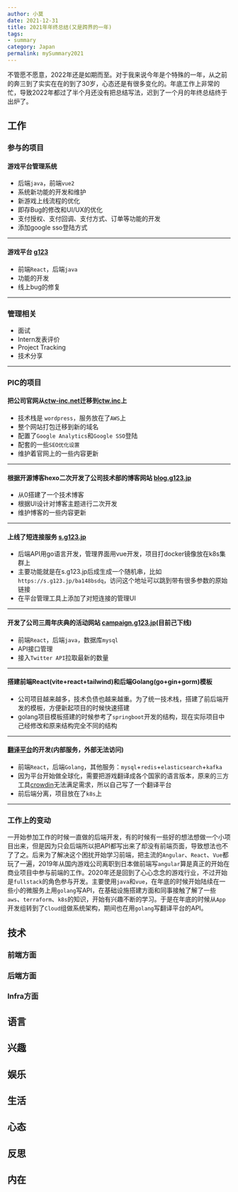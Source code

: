 ```yaml
---
author: 小莫
date: 2021-12-31
title: 2021年年终总结(又是跨界的一年)
tags:
- summary
category: Japan
permalink: mySummary2021
---
```

不管愿不愿意，2022年还是如期而至。对于我来说今年是个特殊的一年，从之前的奔三到了实实在在的到了30岁，心态还是有很多变化的。年底工作上非常的忙，导致2022年都过了半个月还没有把总结写法，迟到了一个月的年终总结终于出炉了。

<!-- more -->
## 工作
### 参与的项目

#### 游戏平台管理系统
- 后端`java`，前端`vue2`
- 系统新功能的开发和维护
- 新游戏上线流程的优化
- 即存Bug的修改和UI/UX的优化
- 支付授权、支付回调、支付方式、订单等功能的开发
- 添加google sso登陆方式
---

#### 游戏平台  [g123](https://g123.jp)
- 前端`React`，后端`java`
- 功能的开发
- 线上bug的修复
---

### 管理相关
- 面试
- Intern发表评价
- Project Tracking
- 技术分享
---


### PIC的项目
#### 把公司官网从[ctw-inc.net](https://ctw-inc.net)迁移到[ctw.inc](https://ctw.inc)上
- 技术栈是 `wordpress`，服务放在了`AWS`上
- 整个网站打包迁移到新的域名
- 配置了`Google Analytics`和`Google SSO`登陆
- 配套的一些`SEO优化设置`
- 维护着官网上的一些内容更新
---

#### 根据开源博客hexo二次开发了公司技术部的博客网站 [blog.g123.jp](https://blog.g123.jp)
- 从0搭建了一个技术博客
- 根据UI设计对博客主题进行二次开发
- 维护博客的一些内容更新
---


#### 上线了短连接服务 [s.g123.jp](https://s.g123.jp)
- 后端API用go语言开发，管理界面用vue开发，项目打docker镜像放在k8s集群上
- 主要功能就是在s.g123.jp后成生成一个随机串，比如`https://s.g123.jp/ba148bsdq`，访问这个地址可以跳到带有很多参数的原始链接
- 在平台管理工具上添加了对短连接的管理UI
---


#### 开发了公司三周年庆典的活动网站 [campaign.g123.jp](https://campaign.g123.jp)(目前己下线)
- 前端`React`，后端`java`，数据库`mysql`
- API接口管理
- 接入`Twitter API`拉取最新的数量
---


#### 搭建前端React(vite+react+tailwind)和后端Golang(go+gin+gorm)模板
- 公司项目越来越多，技术负债也越来越重。为了统一技术栈，搭建了前后端开发的模板，方便新起项目的时候快速搭建
- golang项目模板搭建的时候参考了`springboot`开发的结构，现在实际项目中己经修改和原来结构完全不同的结构
---


#### [翻译平台](https://i18n.g123.jp)的开发(内部服务，外部无法访问)
- 前端`React`，后端`Golang`，其他服务：`mysql`+`redis`+`elasticsearch`+`kafka`
- 因为平台开始做全球化，需要把游戏翻译成各个国家的语言版本，原来的三方工具[crowdin](https://crowdin.com/)无法满足需求，所以自己写了一个翻译平台
- 前后端分离，项目放在了`k8s`上
---


### 工作上的变动
一开始参加工作的时候一直做的后端开发，有的时候有一些好的想法想做一个小项目出来，但是因为只会后端所以把API都写出来了却没有前端页面，导致想法也不了了之。后来为了解决这个困扰开始学习前端，把主流的`Angular`、`React`、`Vue`都玩了一遍，2019年从国内游戏公司离职到日本做前端写`angular`算是真正的开始在商业项目中参与前端的工作。2020年还是回到了心心念念的游戏行业，不过开始是`fullstack`的角色参与开发。主要使用`java`和`vue`，在年底的时候开始陆续在一些小的微服务上用`golang`写API，在基础设施搭建方面和同事接触了解了一些`aws`、`terraform`、`k8s`的知识，开始有兴趣不断的学习。于是在年底的时候从`App`开发组转到了`Cloud`组做系统架构，期间也在用`golang`写翻译平台的API。

## 技术
### 前端方面
### 后端方面
### Infra方面


## 语言

## 兴趣

## 娱乐

## 生活

## 心态

## 反思

## 内在
